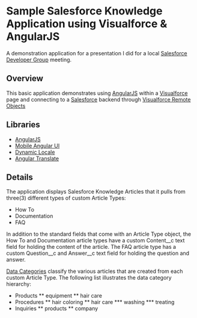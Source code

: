 Sample Salesforce Knowledge Application using Visualforce & AngularJS
===================

A demonstration application for a presentation I did for a local [Salesforce Developer Group](http://www.meetup.com/Lehigh-Valley-Salesforce-Developer-Group/events/206905302/) meeting.

Overview
----------

This basic application demonstrates using [AngularJS](https://angularjs.org/) within a [Visualforce](http://www.salesforce.com/us/developer/docs/pages/Content/pages_intro_what_is_it.htm) page and connecting to a [Salesforce](http://www.salesforce.com/) backend through [Visualforce Remote Objects](https://www.salesforce.com/us/developer/docs/pages/Content/pages_remote_objects.htm) 

Libraries
----------

* [AngularJS](https://angularjs.org/)
* [Mobile Angular UI](http://mobileangularui.com/)
* [Dynamic Locale](https://github.com/lgalfaso/angular-dynamic-locale)
* [Angular Translate](http://angular-translate.github.io/)

Details
----------

The application displays Salesforce Knowledge Articles that it pulls from three(3) different types of custom Article Types:

* How To
* Documentation
* FAQ

In addition to the standard fields that come with an Article Type object, the How To and Documentation article types have a custom Content__c text field for holding the content of the article. The FAQ article type has a custom Question__c and Answer__c text field for holding the question and answer.


[Data Categories](http://www.salesforce.com/developer/docs/api/Content/sforce_api_guidelines_datacategory.htm) classify the various articles that are created from each custom Article Type. The following list illustrates the data category hierarchy:

* Products
** equipment
** hair care
* Procedures
** hair coloring
** hair care
*** washing
*** treating
* Inquiries
** products
** company
